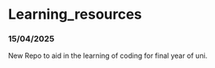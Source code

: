 # Learning_resources
### 15/04/2025
New Repo to aid in the learning of coding for final year of uni.